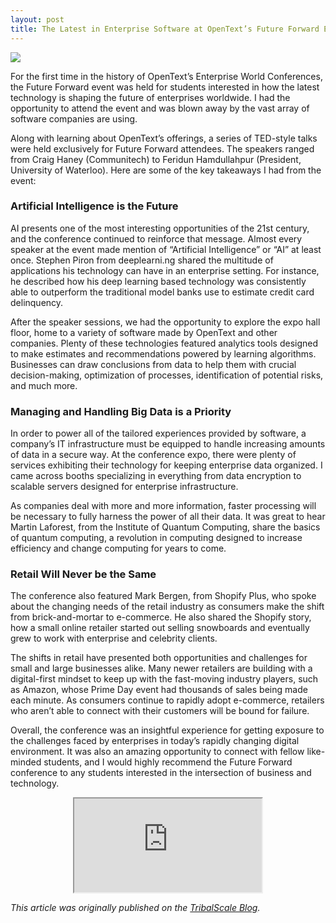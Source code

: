 ```yaml
---
layout: post
title: The Latest in Enterprise Software at OpenText’s Future Forward Event
---
```


![](https://cdn-images-1.medium.com/max/800/1*AxTgMGYq3ymDq4ZERIbjCw.png)

For the first time in the history of OpenText’s Enterprise World Conferences, the Future Forward event was held for students interested in how the latest technology is shaping the future of enterprises worldwide. I had the opportunity to attend the event and was blown away by the vast array of software companies are using.

Along with learning about OpenText’s offerings, a series of TED-style talks were held exclusively for Future Forward attendees. The speakers ranged from Craig Haney (Communitech) to Feridun Hamdullahpur (President, University of Waterloo). Here are some of the key takeaways I had from the event:

<!--excerpt-->

### Artificial Intelligence is the Future

AI presents one of the most interesting opportunities of the 21st century, and the conference continued to reinforce that message. Almost every speaker at the event made mention of “Artificial Intelligence” or “AI” at least once. Stephen Piron from deeplearni.ng shared the multitude of applications his technology can have in an enterprise setting. For instance, he described how his deep learning based technology was consistently able to outperform the traditional model banks use to estimate credit card delinquency.

After the speaker sessions, we had the opportunity to explore the expo hall floor, home to a variety of software made by OpenText and other companies. Plenty of these technologies featured analytics tools designed to make estimates and recommendations powered by learning algorithms. Businesses can draw conclusions from data to help them with crucial decision-making, optimization of processes, identification of potential risks, and much more.

### Managing and Handling Big Data is a Priority

In order to power all of the tailored experiences provided by software, a company’s IT infrastructure must be equipped to handle increasing amounts of data in a secure way. At the conference expo, there were plenty of services exhibiting their technology for keeping enterprise data organized. I came across booths specializing in everything from data encryption to scalable servers designed for enterprise infrastructure.

As companies deal with more and more information, faster processing will be necessary to fully harness the power of all their data. It was great to hear Martin Laforest, from the Institute of Quantum Computing, share the basics of quantum computing, a revolution in computing designed to increase efficiency and change computing for years to come.

### Retail Will Never be the Same

The conference also featured Mark Bergen, from Shopify Plus, who spoke about the changing needs of the retail industry as consumers make the shift from brick-and-mortar to e-commerce. He also shared the Shopify story, how a small online retailer started out selling snowboards and eventually grew to work with enterprise and celebrity clients.

The shifts in retail have presented both opportunities and challenges for small and large businesses alike. Many newer retailers are building with a digital-first mindset to keep up with the fast-moving industry players, such as Amazon, whose Prime Day event had thousands of sales being made each minute. As consumers continue to rapidly adopt e-commerce, retailers who aren’t able to connect with their customers will be bound for failure.

Overall, the conference was an insightful experience for getting exposure to the challenges faced by enterprises in today’s rapidly changing digital environment. It was also an amazing opportunity to connect with fellow like-minded students, and I would highly recommend the Future Forward conference to any students interested in the intersection of business and technology.

<center>
<iframe src="https://www.youtube.com/embed/5LTjsnmPv7Y?color=white&theme=light"></iframe>
</center>

*This article was originally published on the [TribalScale Blog](https://medium.com/tribalscale/the-latest-in-enterprise-software-at-opentexts-future-forward-event-4569d7ca37c9).*
